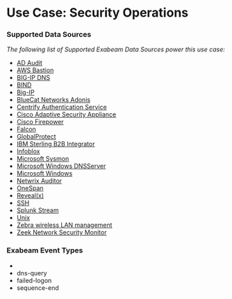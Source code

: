 Use Case: Security Operations
=============================

### Supported Data Sources

_The following list of Supported Exabeam Data Sources power this use case:_

* [AD Audit](../DataSources/datasource_ad_audit_manageengine.md)
* [AWS Bastion](../DataSources/datasource_aws_bastion_aws.md)
* [BIG-IP DNS](../DataSources/datasource_big-ip_dns_f5_networks.md)
* [BIND](../DataSources/datasource_bind_bind.md)
* [Big-IP](../DataSources/datasource_big-ip_f5_networks.md)
* [BlueCat Networks Adonis](../DataSources/datasource_bluecat_networks_adonis_bluecat_networks_adonis.md)
* [Centrify Authentication Service](../DataSources/datasource_centrify_authentication_service_centrify.md)
* [Cisco Adaptive Security Appliance](../DataSources/datasource_cisco_adaptive_security_appliance_cisco.md)
* [Cisco Firepower](../DataSources/datasource_cisco_firepower_cisco.md)
* [Falcon](../DataSources/datasource_falcon_crowdstrike.md)
* [GlobalProtect](../DataSources/datasource_globalprotect_palo_alto_networks.md)
* [IBM Sterling B2B Integrator](../DataSources/datasource_ibm_sterling_b2b_integrator_ibm.md)
* [Infoblox](../DataSources/datasource_infoblox_infoblox.md)
* [Microsoft Sysmon](../DataSources/datasource_microsoft_sysmon_microsoft.md)
* [Microsoft Windows DNSServer](../DataSources/datasource_microsoft_windows_dnsserver_microsoft.md)
* [Microsoft Windows](../DataSources/datasource_microsoft_windows_microsoft.md)
* [Netwrix Auditor](../DataSources/datasource_netwrix_auditor_netwrix.md)
* [OneSpan](../DataSources/datasource_onespan_onespan.md)
* [Reveal(x)](../DataSources/datasource_reveal(x)_extrahop.md)
* [SSH](../DataSources/datasource_ssh_linux.md)
* [Splunk Stream](../DataSources/datasource_splunk_stream_splunk.md)
* [Unix](../DataSources/datasource_unix_unix.md)
* [Zebra wireless LAN management](../DataSources/datasource_zebra_wireless_lan_management_extreme_networks.md)
* [Zeek Network Security Monitor](../DataSources/datasource_zeek_network_security_monitor_zeek.md)


### Exabeam Event Types

- 
- dns-query
- failed-logon
- sequence-end
